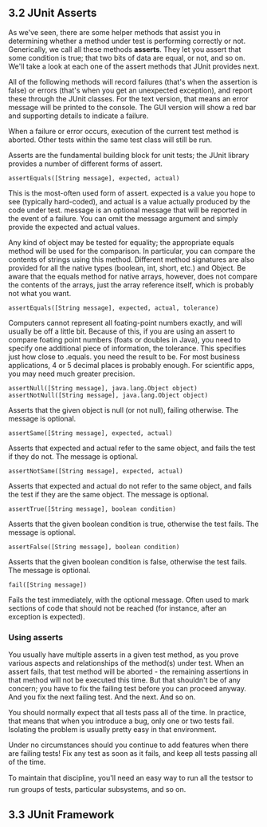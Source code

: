 ## 3.2 JUnit Asserts

As we've seen, there are some helper methods that assist you in determining whether a method under test is performing correctly or not. Generically, we call all these methods __asserts__. They let you assert that some condition is true; that two bits of data are equal, or not, and so on. We'll take a look at each one of the assert methods that JUnit provides next.

All of the following methods will record failures (that's when the assertion is false) or errors (that's when you get an unexpected exception), and report these through the JUnit classes. For the text version, that means an error message will be printed to the console. The GUI version will show a red bar and supporting details to indicate a failure.

When a failure or error occurs, execution of the current test method is aborted. Other tests within the same test class will still be run.

Asserts are the fundamental building block for unit tests; the JUnit library provides a number of different forms of assert.

```
assertEquals([String message], expected, actual)
```

This is the most-often used form of assert. expected is a value you hope to see (typically hard-coded), and actual is a value actually produced by the code under test. message is an optional message that will be reported in the event of a failure. You can omit the message argument and simply provide the expected and actual values.

Any kind of object may be tested for equality; the appropriate equals method will be used for the comparison. In particular, you can compare the contents of strings using this method. Different method signatures are also provided for all the native types (boolean, int, short, etc.) and Object. Be aware that the equals method for native arrays, however, does not compare the contents of the arrays, just the array reference itself, which is probably not what you want.

```
assertEquals([String message], expected, actual, tolerance)
```

Computers cannot represent all foating-point numbers exactly, and will usually be off a little bit. Because of this, if you are using an assert to compare foating point numbers (foats or doubles in Java), you need to specify one additional piece of information, the tolerance. This specifies just how close to .equals. you need the result to be. For most business applications, 4 or 5 decimal places is probably enough. For scientific apps, you may need much greater precision.

```
assertNull([String message], java.lang.Object object)
assertNotNull([String message], java.lang.Object object)
```

Asserts that the given object is null (or not null), failing otherwise. The message is optional.

```
assertSame([String message], expected, actual)
```

Asserts that expected and actual refer to the same object, and fails the test if they do not. The message is optional.

```
assertNotSame([String message], expected, actual)
```

Asserts that expected and actual do not refer to the same object, and fails the test if they are the same object. The message is optional.

```
assertTrue([String message], boolean condition)
```

Asserts that the given boolean condition is true, otherwise the test fails. The message is optional.

```
assertFalse([String message], boolean condition)
```

Asserts that the given boolean condition is false, otherwise the test fails. The message is optional.

```
fail([String message])
```

Fails the test immediately, with the optional message. Often used to mark sections of code that should not be reached (for instance, after an exception is expected).

### Using asserts

You usually have multiple asserts in a given test method, as you prove various aspects and relationships of the method(s) under test. When an assert fails, that test method will be aborted - the remaining assertions in that method will not be executed this time. But that shouldn't be of any concern; you have to fix the failing test before you can proceed anyway. And you fix the next failing test. And the next. And so on.

You should normally expect that all tests pass all of the time. In practice, that means that when you introduce a bug, only one or two tests fail. Isolating the problem is usually pretty easy in that environment.

Under no circumstances should you continue to add features when there are failing tests! Fix any test as soon as it fails, and keep all tests passing all of the time.

To maintain that discipline, you'll need an easy way to run all the testsor to run groups of tests, particular subsystems, and so on.

## 3.3 JUnit Framework



